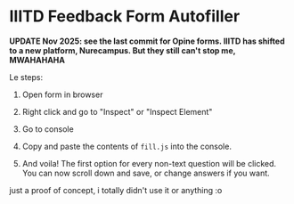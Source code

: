 # IIITD Feedback Form Autofiller

**UPDATE Nov 2025: see the last commit for Opine forms. IIITD has shifted to a new platform, Nurecampus. But they still can't stop me, MWAHAHAHA**

Le steps:

1. Open form in browser

2. Right click and go to "Inspect" or "Inspect Element"

3. Go to console

4. Copy and paste the contents of `fill.js` into the console.


5. And voila! The first option for every non-text question will be clicked. You can now scroll down and save, or change answers if you want. 

just a proof of concept, i totally didn't use it or anything :o

